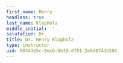 ```yaml
---
first_name: Henry
headless: true
last_name: Klapholz
middle_initial: ''
salutation: Dr.
title: Dr. Henry Klapholz
type: instructor
uid: 00343d5c-9ec6-0b19-d701-2e6d874db284
---
```

